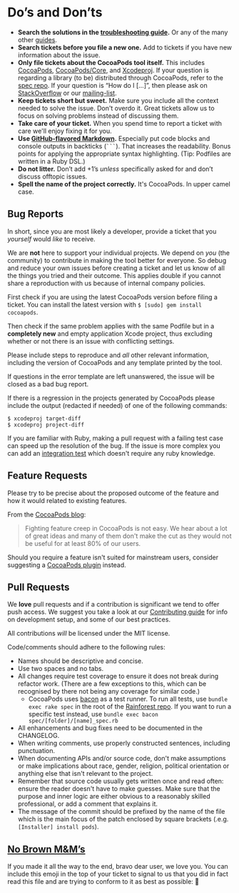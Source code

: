 # Do’s and Don’ts

* **Search the solutions in the [troubleshooting guide](http://guides.cocoapods.org/using/troubleshooting.html).** Or any of the many other [guides](http://guides.cocoapods.org).
* **Search tickets before you file a new one.** Add to tickets if you have new information about the issue.
* **Only file tickets about the CocoaPods tool itself.** This includes [CocoaPods](https://github.com/CocoaPods/CocoaPods/issues),
  [CocoaPods/Core](https://github.com/CocoaPods/Core/issues), and [Xcodeproj](https://github.com/CocoaPods/Xcodeproj/issues).
  If your question is regarding a library (to be) distributed through CocoaPods, refer to the [spec repo](https://github.com/CocoaPods/Specs).
  If your question is “How do I […]”, then please ask on [StackOverflow](http://stackoverflow.com/search?q=CocoaPods) or our [mailing-list](http://groups.google.com/group/cocoapods).
* **Keep tickets short but sweet.** Make sure you include all the context needed to solve the issue. Don't overdo it. Great tickets allow us to focus on solving problems instead of discussing them.
* **Take care of your ticket.** When you spend time to report a ticket with care we'll enjoy fixing it for you.
* **Use [GitHub-flavored Markdown](https://help.github.com/articles/markdown-basics/).** Especially put code blocks and console outputs in backticks (```` ``` ````). That increases the readability. Bonus points for applying the appropriate syntax highlighting. (Tip: Podfiles are written in a Ruby DSL.)
* **Do not litter.** Don’t add +1’s _unless_ specifically asked for and don’t discuss offtopic issues.
* **Spell the name of the project correctly.** It's CocoaPods. In upper camel case.

## Bug Reports

In short, since you are most likely a developer, provide a ticket that you _yourself_ would _like_ to receive.

We are **not** here to support your individual projects. We depend on _you_ (the community)
to contribute in making the tool better for everyone. So debug and reduce your own issues
before creating a ticket and let us know of all the things you tried and their outcome.
This applies double if you cannot share a reproduction with us because of internal company
policies.

First check if you are using the latest CocoaPods version before filing a ticket.
You can install the latest version with `$ [sudo] gem install cocoapods`.

Then check if the same problem applies with the same Podfile but in a **completely new**
and empty application Xcode project, thus excluding whether or not there is an issue with
conflicting settings.

Please include steps to reproduce and _all_ other relevant information, including the
version of CocoaPods and any template printed by the tool.

If questions in the error template are left unanswered, the issue will be closed
as a bad bug report.

If there is a regression in the projects generated by CocoaPods please include
the output (redacted if needed) of one of the following commands:

```
$ xcodeproj target-diff
$ xcodeproj project-diff
```

If you are familiar with Ruby, making a pull request with a failing test case
can speed up the resolution of the bug. If the issue is more complex you can
add an [integration test](https://github.com/CocoaPods/cocoapods-integration-specs/)
which doesn't require any ruby knowledge.


## Feature Requests

Please try to be precise about the proposed outcome of the feature and how it
would related to existing features.

From the [CocoaPods blog](https://blog.cocoapods.org/CocoaPods-0.28/):

> Fighting feature creep in CocoaPods is not easy. We hear about a lot of great ideas and many of them don't make the cut as they would not be useful for at least 80% of our users.

Should you require a feature isn't suited for mainstream users, consider suggesting a [CocoaPods plugin](https://blog.cocoapods.org/CocoaPods-0.28/) instead.


## Pull Requests

We **love** pull requests and if a contribution is significant we tend to offer
push access. We suggest you take a look at our [Contributing guide](http://guides.cocoapods.org/contributing/contribute-to-cocoapods.html) for info on development setup, and some of our best practices.

All contributions _will_ be licensed under the MIT license.

Code/comments should adhere to the following rules:

* Names should be descriptive and concise.
* Use two spaces and no tabs.
* All changes require test coverage to ensure it does not break during refactor
  work. (There are a few exceptions to this, which can be recognised by there
  not being any coverage for similar code.)
  * CocoaPods uses [bacon](https://github.com/chneukirchen/bacon) as a test runner.
    To run all tests, use `bundle exec rake spec` in the root of the 
    [Rainforest repo](https://github.com/CocoaPods/Rainforest). If you want to run
    a specific test instead, use `bundle exec bacon spec/[folder]/[name]_spec.rb`
* All enhancements and bug fixes need to be documented in the CHANGELOG.
* When writing comments, use properly constructed sentences, including
  punctuation.
* When documenting APIs and/or source code, don't make assumptions or make
  implications about race, gender, religion, political orientation or anything
  else that isn't relevant to the project.
* Remember that source code usually gets written once and read often: ensure
  the reader doesn't have to make guesses. Make sure that the purpose and inner
  logic are either obvious to a reasonably skilled professional, or add a
  comment that explains it.
* The message of the commit should be prefixed by the name of the file which is
  the main focus of the patch enclosed by square brackets (.e.g. `[Installer]
  install pods`).


## [No Brown M&M’s](http://en.wikipedia.org/wiki/Van_Halen#Contract_riders)

If you made it all the way to the end, bravo dear user, we love you. You can include
this emoji in the top of your ticket to signal to us that you did in fact read this
file and are trying to conform to it as best as possible: 🌈
